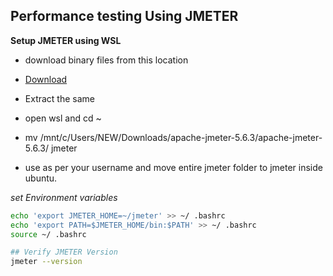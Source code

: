 ## Performance testing Using JMETER

**Setup JMETER using WSL**

- download binary files from  this location 
- [Download](https://jmeter.apache.org/download_jmeter.cgi)
- Extract the same

- open wsl and cd ~
- mv /mnt/c/Users/NEW/Downloads/apache-jmeter-5.6.3/apache-jmeter-5.6.3/ jmeter
- use as per your username and move entire jmeter folder to jmeter inside ubuntu.

*set Environment variables*

```bash
echo 'export JMETER_HOME=~/jmeter' >> ~/ .bashrc
echo 'export PATH=$JMETER_HOME/bin:$PATH' >> ~/ .bashrc
source ~/ .bashrc

## Verify JMETER Version
jmeter --version

```
